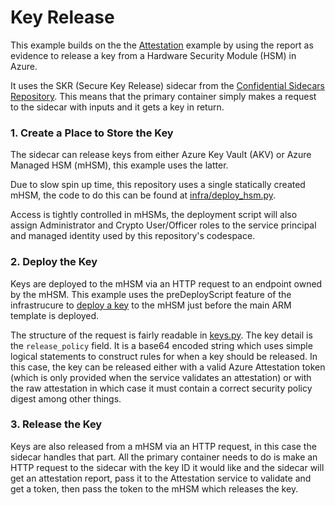 # Key Release

This example builds on the the [Attestation](../attestation/README.md) example by using the report as evidence to release a key from a Hardware Security Module (HSM) in Azure.

It uses the SKR (Secure Key Release) sidecar from the [Confidential Sidecars Repository](https://github.com/microsoft/confidential-sidecar-containers). This means that the primary container simply makes a request to the sidecar with inputs and it gets a key in return.

### 1. Create a Place to Store the Key

The sidecar can release keys from either Azure Key Vault (AKV) or Azure Managed HSM (mHSM), this example uses the latter.

Due to slow spin up time, this repository uses a single statically created mHSM, the code to do this can be found at [infra/deploy_hsm.py](../../infra/deploy_hsm.py).

Access is tightly controlled in mHSMs, the deployment script will also assign Administrator and Crypto User/Officer roles to the service principal and managed identity used by this repository's codespace.

### 2. Deploy the Key

Keys are deployed to the mHSM via an HTTP request to an endpoint owned by the mHSM. This example uses the preDeployScript feature of the infrastrucure to [deploy a key](deploy_key.py) to the mHSM just before the main ARM template is deployed.

The structure of the request is fairly readable in [keys.py](../../infra/keys.py). The key detail is the `release_policy` field. It is a base64 encoded string which uses simple logical statements to construct rules for when a key should be released. In this case, the key can be released either with a valid Azure Attestation token (which is only provided when the service validates an attestation) or with the raw attestation in which case it must contain a correct security policy digest among other things.

### 3. Release the Key

Keys are also released from a mHSM via an HTTP request, in this case the sidecar handles that part. All the primary container needs to do is make an HTTP request to the sidecar with the key ID it would like and the sidecar will get an attestation report, pass it to the Attestation service to validate and get a token, then pass the token to the mHSM which releases the key.

